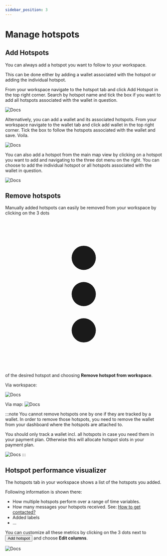 ```yaml
---
sidebar_position: 3
---
```


# Manage hotspots

## Add Hotspots

You can always add a hotspot you want to follow to your workspace.

This can be done either by adding a wallet associated with the hotspot or adding the individual hotspot.

From your workspace navigate to the hotspot tab and click Add Hotspot in the top right corner. Search by hotspot name and tick the box if you want to add all hotspots associated with the wallet in question.

![Docs](/img/workspace/addhotspot1.png)

Alternatively, you can add a wallet and its associated hotspots. From your workspace navigate to the wallet tab and click add wallet in the top right corner. Tick the box to follow the hotspots associated with the wallet and save. Voila.

![Docs](/img/workspace/addhotspot2.png)

You can also add a hotspot from the main map view by clicking on a hotspot you want to add and navigating to the three dot menu on the right. You can choose to add the individual hotspot or all hotspots associated with the wallet in question.

![Docs](/img/workspace/addhotspot3.png)

## Remove hotspots

Manually added hotspots can easily be removed from your workspace by clicking on the 3 dots <svg xmlns="http://www.w3.org/2000/svg" viewBox="-3 -3 26 26" className="los-icon" fill="currentColor" aria-hidden="true"><path d="M10 6a2 2 0 110-4 2 2 0 010 4zM10 12a2 2 0 110-4 2 2 0 010 4zM10 18a2 2 0 110-4 2 2 0 010 4z"></path></svg> of the desired hotspot and choosing **Remove hotspot from workspace**.

Via workspace:

![Docs](/img/workspace/remove-hotspot.png)

Via map:
![Docs](/img/workspace/remove-hotspot-2.png)

:::note
You cannot remove hotspots one by one if they are tracked by a wallet. In order to remove those hotspots, you need to remove the wallet from your dashboard where the hotspots are attached to.

You should only track a wallet incl. all hotspots in case you need them in your payment plan. Otherwise this will allocate hotspot slots in your payment plan.

![Docs](/img/workspace/remove-hotspot-3.png)
:::

## Hotspot performance visualizer

The hotspots tab in your workspace shows a list of the hotspots you added.

Following information is shown there:

- How multiple hotspots perform over a range of time variables.
- How many messages your hotspots received. See: [How to get contacted?](../team-and-community-collaboration/contact-hotspot-owners#how-to-get-contacted)
- Added labels
- ...

You can customize all these metrics by clicking on the 3 dots next to <button className="hotspotty-button">Add hotspot</button> and choose **Edit columns**.

![Docs](/img/workspace/hotspots_overview.png)
